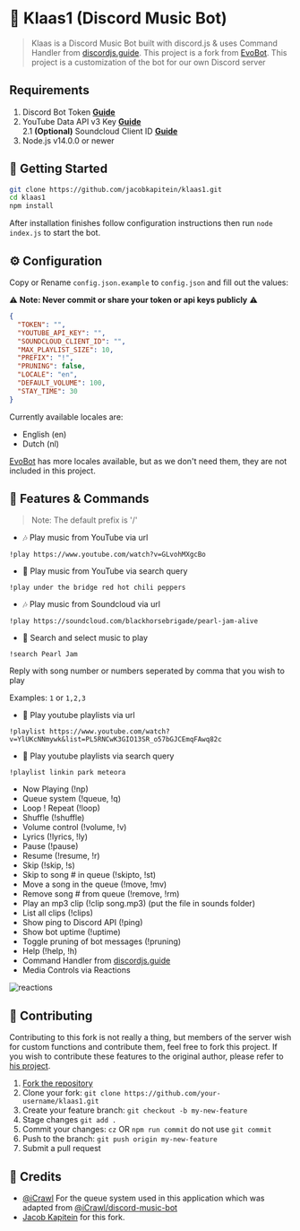 # 🤖 Klaas1 (Discord Music Bot)
> Klaas is a Discord Music Bot built with discord.js & uses Command Handler from [discordjs.guide](https://discordjs.guide). This project is a fork from [EvoBot](https://github.com/eritislami/evobot). This project is a customization of the bot for our own Discord server

## Requirements

1. Discord Bot Token **[Guide](https://discordjs.guide/preparations/setting-up-a-bot-application.html#creating-your-bot)**
2. YouTube Data API v3 Key **[Guide](https://developers.google.com/youtube/v3/getting-started)**  
2.1 **(Optional)** Soundcloud Client ID **[Guide](https://github.com/zackradisic/node-soundcloud-downloader#client-id)**
3. Node.js v14.0.0 or newer

## 🚀 Getting Started 

```sh
git clone https://github.com/jacobkapitein/klaas1.git
cd klaas1
npm install
```

After installation finishes follow configuration instructions then run `node index.js` to start the bot.

## ⚙️ Configuration

Copy or Rename `config.json.example` to `config.json` and fill out the values:

⚠️ **Note: Never commit or share your token or api keys publicly** ⚠️

```json
{
  "TOKEN": "",
  "YOUTUBE_API_KEY": "",
  "SOUNDCLOUD_CLIENT_ID": "",
  "MAX_PLAYLIST_SIZE": 10,
  "PREFIX": "!",
  "PRUNING": false,
  "LOCALE": "en",
  "DEFAULT_VOLUME": 100,
  "STAY_TIME": 30
}
```

Currently available locales are:
- English (en)
- Dutch (nl)

[EvoBot](https://github.com/eritislami/evobot) has more locales available, but as we don't need them, they are not included in this project.

## 📝 Features & Commands

> Note: The default prefix is '/'

* 🎶 Play music from YouTube via url

`!play https://www.youtube.com/watch?v=GLvohMXgcBo`

* 🔎 Play music from YouTube via search query

`!play under the bridge red hot chili peppers`

* 🎶 Play music from Soundcloud via url

`!play https://soundcloud.com/blackhorsebrigade/pearl-jam-alive`

* 🔎 Search and select music to play

`!search Pearl Jam`

Reply with song number or numbers seperated by comma that you wish to play

Examples: `1` or `1,2,3`

* 📃 Play youtube playlists via url

`!playlist https://www.youtube.com/watch?v=YlUKcNNmywk&list=PL5RNCwK3GIO13SR_o57bGJCEmqFAwq82c`

* 🔎 Play youtube playlists via search query

`!playlist linkin park meteora`
* Now Playing (!np)
* Queue system (!queue, !q)
* Loop ! Repeat (!loop)
* Shuffle (!shuffle)
* Volume control (!volume, !v)
* Lyrics (!lyrics, !ly)
* Pause (!pause)
* Resume (!resume, !r)
* Skip (!skip, !s)
* Skip to song # in queue (!skipto, !st)
* Move a song in the queue (!move, !mv)
* Remove song # from queue (!remove, !rm)
* Play an mp3 clip (!clip song.mp3) (put the file in sounds folder)
* List all clips (!clips)
* Show ping to Discord API (!ping)
* Show bot uptime (!uptime)
* Toggle pruning of bot messages (!pruning)
* Help (!help, !h)
* Command Handler from [discordjs.guide](https://discordjs.guide/)
* Media Controls via Reactions

![reactions](https://i.imgur.com/9S7Omf9.png)

## 🤝 Contributing
Contributing to this fork is not really a thing, but members of the server wish for custom functions and contribute them, feel free to fork this project. If you wish to contribute these features to the original author, please refer to [his project](https://github.com/eritislami/evobot).

1. [Fork the repository](https://github.com/jacobkapitein/klaas1/fork)
2. Clone your fork: `git clone https://github.com/your-username/klaas1.git`
3. Create your feature branch: `git checkout -b my-new-feature`
4. Stage changes `git add .`
5. Commit your changes: `cz` OR `npm run commit` do not use `git commit`
6. Push to the branch: `git push origin my-new-feature`
7. Submit a pull request

## 📝 Credits

- [@iCrawl](https://github.com/iCrawl) For the queue system used in this application which was adapted from [@iCrawl/discord-music-bot](https://github.com/iCrawl/discord-music-bot)
- [Jacob Kapitein](https://github.com/jacobkapitein) for this fork.